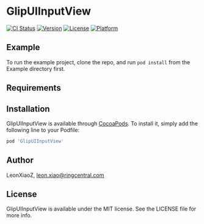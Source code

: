 # GlipUIInputView

[![CI Status](https://img.shields.io/travis/LeonXiaoZ/GlipUIInputView.svg?style=flat)](https://travis-ci.org/LeonXiaoZ/GlipUIInputView)
[![Version](https://img.shields.io/cocoapods/v/GlipUIInputView.svg?style=flat)](https://cocoapods.org/pods/GlipUIInputView)
[![License](https://img.shields.io/cocoapods/l/GlipUIInputView.svg?style=flat)](https://cocoapods.org/pods/GlipUIInputView)
[![Platform](https://img.shields.io/cocoapods/p/GlipUIInputView.svg?style=flat)](https://cocoapods.org/pods/GlipUIInputView)

## Example

To run the example project, clone the repo, and run `pod install` from the Example directory first.

## Requirements

## Installation

GlipUIInputView is available through [CocoaPods](https://cocoapods.org). To install
it, simply add the following line to your Podfile:

```ruby
pod 'GlipUIInputView'
```

## Author

LeonXiaoZ, leon.xiao@ringcentral.com

## License

GlipUIInputView is available under the MIT license. See the LICENSE file for more info.
